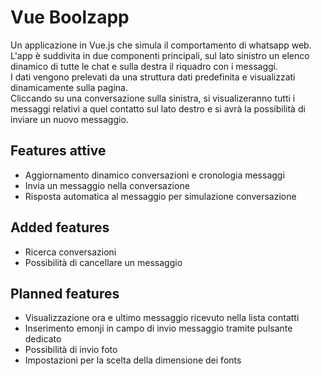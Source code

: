 # Vue Boolzapp

Un applicazione in Vue.js che simula il comportamento di whatsapp web. L'app è suddivita in due componenti principali, sul lato sinistro un elenco dinamico di tutte le chat e sulla destra il riquadro con i messaggi.  
I dati vengono prelevati da una struttura dati predefinita e visualizzati dinamicamente sulla pagina.  
Cliccando su una conversazione sulla sinistra, si visualizeranno tutti i messaggi relativi a quel contatto sul lato destro e si avrà la possibilità di inviare un nuovo messaggio.

## Features attive
- Aggiornamento dinamico conversazioni e cronologia messaggi
- Invia un messaggio nella conversazione
- Risposta automatica al messaggio per simulazione conversazione

## Added features
- Ricerca conversazioni
- Possibilità di cancellare un messaggio

## Planned features

- Visualizzazione ora e ultimo messaggio ricevuto nella lista contatti
- Inserimento emonji in campo di invio messaggio tramite pulsante dedicato
- Possibilità di invio foto
- Impostazioni per la scelta della dimensione dei fonts